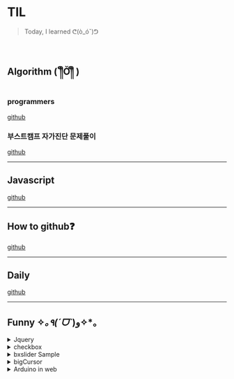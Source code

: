 # TIL
>Today, I learned ᕦ(ò_óˇ)ᕤ

<br>

## Algorithm ( ༎ຶŎ༎ຶ )

### programmers 
[github](https://github.com/ppotatoG/TIL/tree/master/programmers)

### 부스트캠프 자가진단 문제풀이
[github](https://github.com/ppotatoG/TIL/tree/master/boostcamp)

---

## Javascript
[github](https://github.com/ppotatoG/TIL/tree/master/js)

---

## How to github❓
[github](https://github.com/ppotatoG/TIL/tree/master/github)

---

## Daily
[github](https://github.com/ppotatoG/TIL/tree/master/daily)

--- 
## Funny ✧*｡٩(ˊᗜˋ*)و✧*｡

<details>
<summary>Jquery</summary>
     
[github](https://github.com/ppotatoG/TIL/tree/master/jquery)

- Jquery로 하는 재미있는.. ???
</details>

<details>
<summary>checkbox</summary>
     
[github](https://github.com/ppotatoG/checkbox)

- input 단일체크 기능
- 클릭된 this에 color 추가
- label 대신 checkbox를 사용하는 이유는 뭘까
</details>

<details>
<summary>bxslider Sample</summary>
     
[github](https://github.com/ppotatoG/bxsliderSample/)

- bxslider 라이브러리를 사용한 샘플 페이지
- 결국 원하는건 만들지 못했다

</details>

<details>
<summary>bigCursor</summary>
     
[github](https://github.com/ppotatoG/bigCursor/)

- box안에서 작동되는 짱 큰 커서 
- 사용하는 사람이 있을까?

</details>

<details>
<summary>Arduino in web</summary>
     
[example01 github](https://github.com/ppotatoG/Arduino/tree/master/example01)

- 아두이노 공부하는 공대친구 재미있어 보여서 만든 페이지
- 앞으로 친구 과제 할 때마다 추가 될 예정
- 이었지만 아마 그 시간에 알고리즘 풀 것 같다!

</details>
